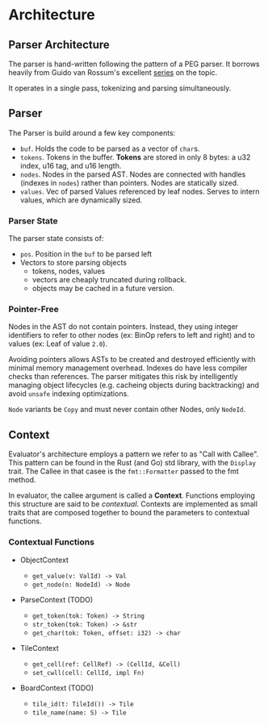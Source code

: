 # Architecture

## Parser Architecture

The parser is hand-written following the pattern of a PEG parser. It borrows heavily from Guido van Rossum's excellent [series](https://medium.com/@gvanrossum_83706/peg-parsing-series-de5d41b2ed60) on the topic.

It operates in a single pass, tokenizing and parsing simultaneously.

## Parser

The Parser is build around a few key components:

- `buf`. Holds the code to be parsed as a vector of `char`s.
- `tokens`. Tokens in the buffer. **Tokens** are stored in only 8 bytes: a u32 index, u16 tag, and u16 length.
- `nodes`. Nodes in the parsed AST. Nodes are connected with handles (indexes in `nodes`) rather than pointers. Nodes are statically sized.
- `values`. Vec of parsed Values referenced by leaf nodes. Serves to intern values, which are dynamically sized.


### Parser State

The parser state consists of:

- `pos`. Position in the `buf` to be parsed left
- Vectors to store parsing objects
  - tokens, nodes, values
  - vectors are cheaply truncated during rollback.
  - objects may be cached in a future version.

### Pointer-Free

Nodes in the AST do not contain pointers. Instead, they  using integer identifiers to refer to other nodes (ex: BinOp refers to left and right) and to values (ex: Leaf of value `2.0`).

Avoiding pointers allows ASTs to be created and destroyed efficiently with minimal memory management overhead. Indexes do have less compiler checks than references. The parser mitigates this risk by intelligently managing object lifecycles (e.g. cacheing objects during backtracking) and avoid `unsafe` indexing optimizations.

`Node` variants be `Copy` and must never contain other Nodes, only `NodeId`.

## Context

Evaluator's architecture employs a pattern we refer to as "Call with Callee". This pattern can be found in the Rust (and Go) std library, with the `Display` trait. The Callee in that casee is the `fmt::Formatter` passed to the fmt method.

In evaluator, the callee argument is called a **Context**. Functions employing this structure are said to be *contextual*. Contexts are implemented as small traits that are composed together to bound the parameters to contextual functions.

### Contextual Functions

- ObjectContext
  - `get_value(v: ValId) -> Val`
  - `get_node(n: NodeId) -> Node`
  
- ParseContext (TODO)
  - `get_token(tok: Token) -> String`
  - `str_token(tok: Token) -> &str`
  - `get_char(tok: Token, offset: i32) -> char`
  
- TileContext
  - `get_cell(ref: CellRef) -> (CellId, &Cell)`
  - `set_cwll(cell: CellId, impl Fn)`

- BoardContext (TODO)
  - `tile_id(t: TileId()) -> Tile`
  - `tile_name(name: S) -> Tile`